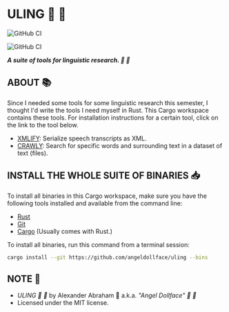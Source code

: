# ULING :mag_right: :scroll:

![GitHub CI](https://github.com/angeldollface/uling/actions/workflows/crawly.yml/badge.svg)

![GitHub CI](https://github.com/angeldollface/uling/actions/workflows/xmlify.yml/badge.svg)

***A suite of tools for linguistic research. :mag_right: :scroll:***

## ABOUT :books:

Since I needed some tools for some linguistic research this semester, I thought I'd write the tools I need myself in Rust. This Cargo workspace contains these tools. For installation instructions for a certain tool, click on the link to the tool below.

- [XMLIFY](xmlify/README.markdown): Serialize speech transcripts as XML.
- [CRAWLY](crawly/README.markdown): Search for specific words and surrounding text in a dataset of text (files).

## INSTALL THE WHOLE SUITE OF BINARIES :inbox_tray:

To install all binaries in this Cargo workspace, make sure you have the following tools installed and available from the command line:

- [Rust](https://rust-lang.org)
- [Git](https://git-scm.org)
- [Cargo](https://crates.io) (Usually comes with Rust.)

To install all binaries, run this command from a terminal session:

```bash
cargo install --git https://github.com/angeldollface/uling --bins
```

## NOTE :scroll:

- *ULING :mag_right: :scroll:* by Alexander Abraham :black_heart: a.k.a. *"Angel Dollface" :dolls: :ribbon:*
- Licensed under the MIT license.
